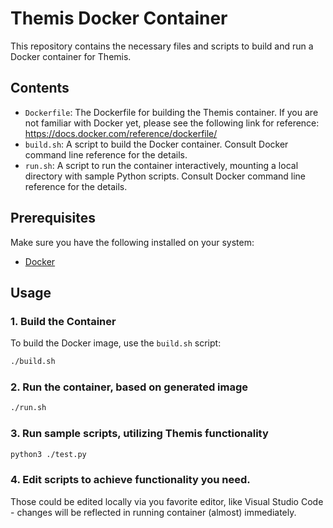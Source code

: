 # Themis Docker Container

This repository contains the necessary files and scripts to build and run a Docker container for Themis. 

## Contents

- `Dockerfile`: The Dockerfile for building the Themis container. If you are not familiar with Docker yet, please see the following link for reference: https://docs.docker.com/reference/dockerfile/
- `build.sh`: A script to build the Docker container. Consult Docker command line reference for the details.
- `run.sh`: A script to run the container interactively, mounting a local directory with sample Python scripts. Consult Docker command line reference for the details.

## Prerequisites

Make sure you have the following installed on your system:

- [Docker](https://docs.docker.com/get-docker/)

## Usage

### 1. Build the Container

To build the Docker image, use the `build.sh` script:

```bash
./build.sh
```

### 2. Run the container, based on generated image

```bash
./run.sh
```

### 3. Run sample scripts, utilizing Themis functionality

```bash
python3 ./test.py
```

### 4. Edit scripts to achieve functionality you need.

Those could be edited locally via you favorite editor, like Visual Studio Code  - changes will be reflected in running container (almost) immediately.

